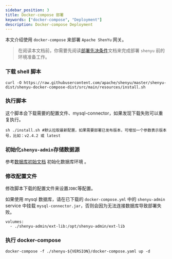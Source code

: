 ```yaml
---
sidebar_position: 3
title: Docker-compose 部署
keywords: ["docker-compose", "Deployment"]
description: Docker-compose Deployment
---
```


本文介绍使用 `docker-compose` 来部署 `Apache ShenYu` 网关。

> 在阅读本文档前，你需要先阅读[部署先决条件](./deployment-before.md)文档来完成部署 `shenyu` 前的环境准备工作。

### 下载 shell 脚本

```shell
curl -O https://raw.githubusercontent.com/apache/shenyu/master/shenyu-dist/shenyu-docker-compose-dist/src/main/resources/install.sh
```

### 执行脚本

这个脚本会下载需要的配置文件、mysql-connector，如果发现下载失败可以重复执行。

```shell
sh ./install.sh #默认拉取最新配置，如果需要部署已发布版本，可增加一个参数表示版本号，比如：v2.4.2 或 latest
```

### 初始化`shenyu-admin`存储数据源

参考[数据库初始文档](./deployment-before.md#数据库环境准备) 初始化数据库环境 。

### 修改配置文件

修改脚本下载的配置文件来设置`JDBC`等配置。

如果使用 mysql 数据库，请在已下载的 `docker-compose.yml` 中的 `shenyu-admin` service 中挂载 `mysql-connector.jar`，否则会因为无法连接数据库导致部署失败。

```
volumes:
  - ./shenyu-admin/ext-lib:/opt/shenyu-admin/ext-lib
```

### 执行 docker-compose

```shell
docker-compose -f ./shenyu-${VERSION}/docker-compose.yaml up -d
```
